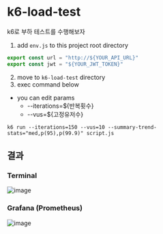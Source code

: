 # k6-load-test
k6로 부하 테스트를 수행해보자

1. add `env.js` to this project root directory
``` JavaScript
export const url = "http://${YOUR_API_URL}"
export const jwt = "${YOUR_JWT_TOKEN}"

```
2. move to `k6-load-test` directory
3. exec command below
- you can edit params
    - --iterations=${반복횟수}
    - --vus=${고정유저수}

``` Shell
k6 run --iterations=150 --vus=10 --summary-trend-stats="med,p(95),p(99.9)" script.js
```

## 결과
### Terminal
![image](https://github.com/ohksj77/k6-load-test/assets/89020004/7a8d38f1-a4af-4dfe-ba00-e157ca034ab6)

### Grafana (Prometheus)
![image](https://github.com/ohksj77/k6-load-test/assets/89020004/a5af9d9f-689c-447e-97df-da50f237bda8)
